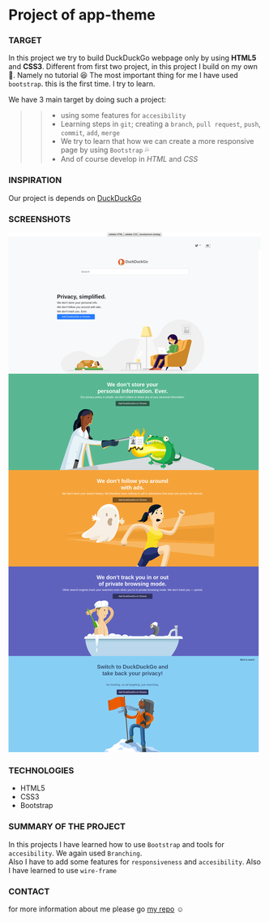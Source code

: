 # Project of app-theme
### TARGET
In this project we try to build DuckDuckGo webpage only by using **HTML5** and **CSS3**. Different from first two project,
in this project I build on my own :muscle:. Namely no tutorial :laughing:
The most important thing for me I have used `bootstrap`. this is the first time. I try to learn. 

We have 3 main target by doing such a project:  
>>* using some features for `accesibility`
>>* Learning steps in `git`; creating a `branch`, `pull request`, `push`, `commit`, `add`, `merge`  
>>* We try to learn that how we can create a more responsive page by using `Bootstrap` :sweat_drops:
>>* And of course develop in *HTML* and *CSS*
### INSPIRATION
Our project is depends on [DuckDuckGo](https://duckduckgo.com/?va=z&t=hk) 
### SCREENSHOTS
![](https://raw.githubusercontent.com/feridunAKYOL/feridunakyol.github.io/master/screencapture-feridunakyol-github-io-duck-duck-clone.png)

### TECHNOLOGIES
- HTML5
- CSS3
- Bootstrap
### SUMMARY OF THE PROJECT
In this projects I have learned how to use `Bootstrap` and tools for `accesibility`. We again used `Branching`.  
Also I have to add some features for `responsiveness` and `accesibility`. Also I have learned to use `wire-frame`   


### CONTACT
for more information about me please go [my repo](https://github.com/feridunAKYOL/feridunakyol.github.io) :relaxed: 
